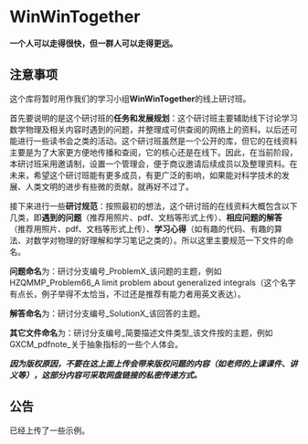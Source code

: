 # WinWinTogether

**一个人可以走得很快，但一群人可以走得更远。**  

## 注意事项

这个库将暂时用作我们的学习小组**WinWinTogether**的线上研讨班。

首先要说明的是这个研讨班的**任务和发展规划**：这个研讨班主要辅助线下讨论学习数学物理及相关内容时遇到的问题，并整理成可供查阅的网络上的资料。以后还可能进行一些读书会之类的活动。这个研讨班虽然是一个公开的库，但它的在线资料主要是为了大家更方便地传播和查阅，它的核心还是在线下。因此，在当前阶段，本研讨班采用邀请制，设置一个管理会，便于商议邀请后续成员以及整理资料。在未来，希望这个研讨班能有更多成员，有更广泛的影响，如果能对科学技术的发展、人类文明的进步有些微的贡献，就再好不过了。

接下来进行一些**研讨规范**：按照最初的想法，这个研讨班的在线资料大概包含以下几类，即**遇到的问题**（推荐用照片、pdf、文档等形式上传）、**相应问题的解答**（推荐用照片、pdf、文档等形式上传）、**学习心得**（如有趣的代码、有趣的算法、对数学对物理的好理解和学习笔记之类的）。所以这里主要规范一下文件的命名。

**问题命名**为：研讨分支编号_ProblemX_该问题的主题，例如HZQMMP_Problem66_A limit problem about generalized integrals（这个名字有点长，例子举得不太恰当，不过还是推荐有能力者用英文表达）。

**解答命名**为：研讨分支编号_SolutionX_该回答的主题。

**其它文件命名**为：研讨分支编号_简要描述文件类型_该文件按的主题，例如GXCM_pdfnote_关于抽象指标的一些个人体会。

***因为版权原因，不要在这上面上传会带来版权问题的内容（如老师的上课课件、讲义等），这部分内容可采取网盘链接的私密传递方式。***

## 

## 公告

已经上传了一些示例。
